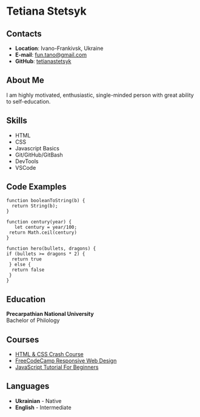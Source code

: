 # Tetiana Stetsyk
## Contacts
- **Location**: Ivano-Frankivsk, Ukraine
- **E-mail**: fun.tano@gmail.com
- **GitHub**: [tetianastetsyk]
## About Me
I am highly motivated, enthusiastic, single-minded person with great ability to self-education.
## Skills
- HTML
- CSS
- Javascript Basics
- Git/GitHub/GitBash
- DevTools
- VSCode
## Code Examples
```
function booleanToString(b) {
  return String(b);
}

function century(year) {
   let century = year/100;
 return Math.ceil(century)
}

function hero(bullets, dragons) {
if (bullets >= dragons * 2) {
  return true
 } else {
  return false
 }
}
```
## Education
**Precarpathian National University**   
Bachelor of Philology
## Courses
- [HTML & CSS Crash Course]
- [FreeCodeCamp Responsive Web Design]
- [JavaScript Tutorial For Beginners]  
## Languages
- **Ukrainian** - Native
- **English** - Intermediate

[tetianastetsyk]: <https://github.com/tetianastetsyk>
[FreeCodeCamp Responsive Web Design]: <https://www.freecodecamp.org/learn/2022/responsive-web-design/>
[HTML & CSS Crash Course]: <https://www.youtube.com/watch?v=hu-q2zYwEYs&list=PL4cUxeGkcC9ivBf_eKCPIAYXWzLlPAm6G>
[JavaScript Tutorial For Beginners]: <https://www.youtube.com/watch?v=qoSksQ4s_hg&list=PL4cUxeGkcC9i9Ae2D9Ee1RvylH38dKuET>
